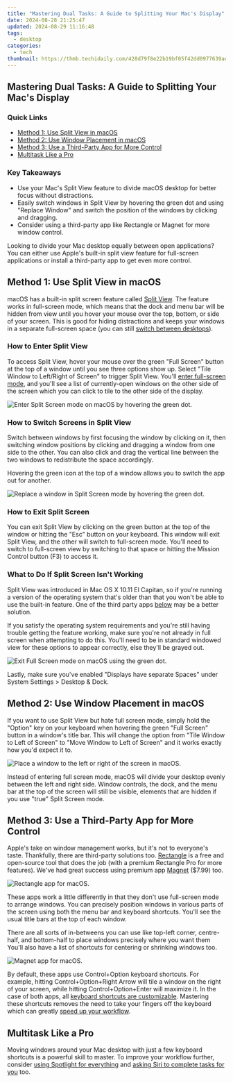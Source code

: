 ```yaml
---
title: "Mastering Dual Tasks: A Guide to Splitting Your Mac's Display"
date: 2024-08-28 21:25:47
updated: 2024-08-29 11:16:48
tags:
  - desktop
categories:
  - tech
thumbnail: https://thmb.techidaily.com/428d79f8e22b19bf05f42dd0977639aed1e84dacf346522fdfb1811e179afc16.jpg
---
```


## Mastering Dual Tasks: A Guide to Splitting Your Mac's Display

### Quick Links

* [Method 1: Use Split View in macOS](https://win11-tips.techidaily.com/methodical-approach-for-fixing-battlenet-login-failure/)
* [Method 2: Use Window Placement in macOS](https://tiktok-video-recordings.techidaily.com/new-2024-approved-how-to-make-tiktok-dance-on-mac/)
* [Method 3: Use a Third-Party App for More Control](https://techtrends.techidaily.com/1723808076113-easy-driver-refresh-for-usb-devices-on-multiple-windows-platforms-including-win10/)
* [Multitask Like a Pro](https://tech-recovery.techidaily.com/1722875047394-iphone-or-android-a-comprehensive-guide-to-selecting-your-next-smartphone/)

### Key Takeaways

* Use your Mac's Split View feature to divide macOS desktop for better focus without distractions.
* Easily switch windows in Split View by hovering the green dot and using "Replace Window" and switch the position of the windows by clicking and dragging.
* Consider using a third-party app like Rectangle or Magnet for more window control.

 Looking to divide your Mac desktop equally between open applications? You can either use Apple's built-in split view feature for full-screen applications or install a third-party app to get even more control.

##  Method 1: Use Split View in macOS

 macOS has a built-in split screen feature called [Split View](https://some-skills.techidaily.com/updated-unlock-the-power-of-a-new-identity-step-by-step-guide-to-alter-your-game-characters-voice-for-free/). The feature works in full-screen mode, which means that the dock and menu bar will be hidden from view until you hover your mouse over the top, bottom, or side of your screen. This is good for hiding distractions and keeps your windows in a separate full-screen space (you can still [switch between desktops](https://fake-location.techidaily.com/in-2024-a-detailed-vpna-fake-gps-location-free-review-on-honor-100-drfone-by-drfone-virtual-android/)).

###  How to Enter Split View

 To access Split View, hover your mouse over the green "Full Screen" button at the top of a window until you see three options show up. Select "Tile Window to Left/Right of Screen" to trigger Split View. You'll [enter full-screen mode](https://unlock-android.techidaily.com/how-to-reset-a-honor-x50-phone-that-is-locked-by-drfone-android/), and you'll see a list of currently-open windows on the other side of the screen which you can click to tile to the other side of the display.

![Enter Split Screen mode on macOS by hovering the green dot.](https://static1.howtogeekimages.com/wordpress/wp-content/uploads/2024/06/split_screen1.png) 

###  How to Switch Screens in Split View

 Switch between windows by first focusing the window by clicking on it, then switching window positions by clicking and dragging a window from one side to the other. You can also click and drag the vertical line between the two windows to redistribute the space accordingly.

 Hovering the green icon at the top of a window allows you to switch the app out for another.

![Replace a window in Split Screen mode by hovering the green dot.](https://static1.howtogeekimages.com/wordpress/wp-content/uploads/2024/06/replace_window.png) 

###  How to Exit Split Screen

 You can exit Split View by clicking on the green button at the top of the window or hitting the "Esc" button on your keyboard. This window will exit Split View, and the other will switch to full-screen mode. You'll need to switch to full-screen view by switching to that space or hitting the Mission Control button (F3) to access it.

###  What to Do If Split Screen Isn't Working

 Split View was introduced in Mac OS X 10.11 El Capitan, so if you're running a version of the operating system that's older than that you won't be able to use the built-in feature. One of the third party apps [below](https://video-screen-grab.techidaily.com/new-the-definitive-steps-for-online-streaming-audio-archiving/) may be a better solution.

 If you satisfy the operating system requirements and you're still having trouble getting the feature working, make sure you're not already in full screen when attempting to do this. You'll need to be in standard windowed view for these options to appear correctly, else they'll be grayed out.

![Exit Full Screen mode on macOS using the green dot.](https://static1.howtogeekimages.com/wordpress/wp-content/uploads/2024/06/exit_full_screen.png) 

 Lastly, make sure you've enabled "Displays have separate Spaces" under System Settings > Desktop & Dock.

##  Method 2: Use Window Placement in macOS

 If you want to use Split View but hate full screen mode, simply hold the "Option" key on your keyboard when hovering the green "Full Screen" button in a window's title bar. This will change the option from "Tile Window to Left of Screen" to "Move Window to Left of Screen" and it works exactly how you'd expect it to.

![Place a window to the left or right of the screen in macOS.](https://static1.howtogeekimages.com/wordpress/wp-content/uploads/2024/06/move_window.png) 

 Instead of entering full screen mode, macOS will divide your desktop evenly between the left and right side. Window controls, the dock, and the menu bar at the top of the screen will still be visible, elements that are hidden if you use "true" Split Screen mode.

##  Method 3: Use a Third-Party App for More Control

 Apple's take on window management works, but it's not to everyone's taste. Thankfully, there are third-party solutions too. [Rectangle](https://rectangleapp.com) is a free and open-source tool that does the job (with a premium Rectangle Pro for more features). We've had great success using premium app [Magnet](https://apps.apple.com/us/app/magnet/id441258766) ($7.99) too.

![Rectangle app for macOS.](https://static1.howtogeekimages.com/wordpress/wp-content/uploads/2024/06/rectangle.png) 

 These apps work a little differently in that they don't use full-screen mode to arrange windows. You can precisely position windows in various parts of the screen using both the menu bar and keyboard shortcuts. You'll see the usual title bars at the top of each window.

 There are all sorts of in-betweens you can use like top-left corner, centre-half, and bottom-half to place windows precisely where you want them You'll also have a list of shortcuts for centering or shrinking windows too.

![Magnet app for macOS.](https://static1.howtogeekimages.com/wordpress/wp-content/uploads/2024/06/magnet-1.png) 

 By default, these apps use Control+Option keyboard shortcuts. For example, hitting Control+Option+Right Arrow will tile a window on the right of your screen, while hitting Control+Option+Enter will maximize it. In the case of both apps, all [keyboard shortcuts are customizable](https://sound-issues.techidaily.com/how-to-reconnect-and-recognize-your-blue-yeti-microphone-a-step-by-step-guide/). Mastering these shortcuts removes the need to take your fingers off the keyboard which can greatly [speed up your workflow](https://tech-revival.techidaily.com/solving-common-chatgpt-glitches-a-guide-to-overcoming-6-prevalent-problems/).

##  Multitask Like a Pro

 Moving windows around your Mac desktop with just a few keyboard shortcuts is a powerful skill to master. To improve your workflow further, consider [using Spotlight for everything](https://screen-capture.techidaily.com/updated-shadowed-swords-and-honored-combatants-must-try-titles-inspired-by-ghost-of-tsushi/) and [asking Siri to complete tasks for you](https://fix-guide.techidaily.com/spotify-keeps-crashing-a-complete-list-of-fixes-you-can-use-on-samsung-galaxy-f04-drfone-by-drfone-fix-android-problems-fix-android-problems/) too.

<ins class="adsbygoogle"
     style="display:block"
     data-ad-format="autorelaxed"
     data-ad-client="ca-pub-7571918770474297"
     data-ad-slot="1223367746"></ins>



<ins class="adsbygoogle"
     style="display:block"
     data-ad-client="ca-pub-7571918770474297"
     data-ad-slot="8358498916"
     data-ad-format="auto"
     data-full-width-responsive="true"></ins>
